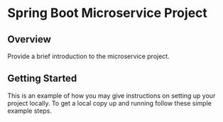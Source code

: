 # Spring Boot Microservice Project

<!-- OVERVIEW -->
## Overview

Provide a brief introduction to the microservice project.

<!-- GETTING STARTED -->
## Getting Started

This is an example of how you may give instructions on setting up your project locally.
To get a local copy up and running follow these simple example steps.

